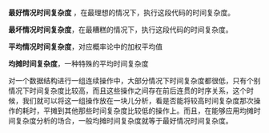 **最好情况时间复杂度** ，在最理想的情况下，执行这段代码的时间复杂度。

**最坏情况时间复杂度**，在最糟糕的情况下，执行这段代码的时间复杂度。

**平均情况时间复杂度**，对应概率论中的加权平均值

**均摊时间复杂度**，一种特殊的平均时间复杂度

对一个数据结构进行一组连续操作中，大部分情况下时间复杂度都很低，只有个别情况下时间复杂度比较高，而且这些操作之间存在前后连贯的时序关系，这个时候，我们就可以将这一组操作放在一块儿分析，看是否能将较高时间复杂度那次操作的耗时，平摊到其他那些时间复杂度比较低的操作上。而且，在能够应用均摊时间复杂度分析的场合，一般均摊时间复杂度就等于最好情况时间复杂度。